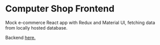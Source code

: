 # Computer Shop Frontend

Mock e-commerce React app with Redux and Material UI, fetching data from locally hosted database.

Backend [here.](https://github.com/computer-shop-backend)
